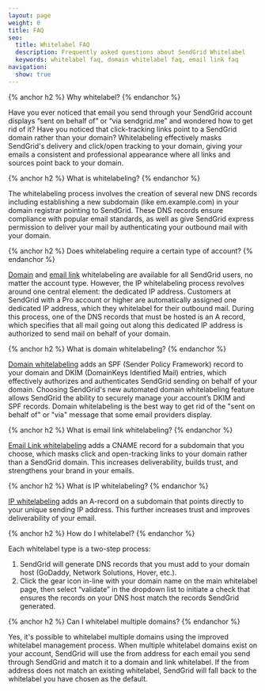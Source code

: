 ```yaml
---
layout: page
weight: 0
title: FAQ
seo:
  title: Whitelabel FAQ
  description: Frequently asked questions about SendGrid Whitelabel
  keywords: whitelabel faq, domain whitelabel faq, email link faq
navigation:
  show: true
---
```


{% anchor h2 %}
Why whitelabel?
{% endanchor %}

Have you ever noticed that email you send through your SendGrid account displays “sent on behalf of” or “via sendgrid.me” and wondered how to get rid of it? Have you noticed that click-tracking links point to a SendGrid domain rather than your domain? Whitelabeling effectively masks SendGrid's delivery and click/open tracking to your domain, giving your emails a consistent and professional appearance where all links and sources point back to your domain.

{% anchor h2 %}
What is whitelabeling?
{% endanchor %}

The whitelabeling process involves the creation of several new DNS records including establishing a new subdomain (like em.example.com) in your domain registrar pointing to SendGrid. These DNS records ensure compliance with popular email standards, as well as give SendGrid express permission to deliver your mail by authenticating your outbound mail with your domain.

{% anchor h2 %}
Does whitelabeling require a certain type of account?
{% endanchor %}

[Domain]({{root_url}}/User_Guide/Settings/Whitelabel/domains.html) and [email link]({{root_url}}/User_Guide/Settings/Whitelabel/links.html) whitelabeling are available for all SendGrid users, no matter the account type. However, the IP whitelabeling process revolves around one central element: the dedicated IP address. Customers at SendGrid with a Pro account or higher are automatically assigned one dedicated IP address, which they whitelabel for their outbound mail. During this process, one of the DNS records that must be hosted is an A record, which specifies that all mail going out along this dedicated IP address is authorized to send mail on behalf of your domain.

{% anchor h2 %}
What is domain whitelabeling?
{% endanchor %}

[Domain whitelabeling]({{root_url}}/User_Guide/Settings/Whitelabel/domains.html) adds an SPF (Sender Policy Framework) record to your domain and DKIM (DomainKeys Identified Mail) entries, which effectively authorizes and authenticates SendGrid sending on behalf of your domain. Choosing SendGrid's new automated domain whitelabeling feature allows SendGrid the ability to securely manage your account’s DKIM and SPF records. Domain whitelabeling is the best way to get rid of the "sent on behalf of" or "via" message that some email providers display.

{% anchor h2 %}
What is email link whitelabeling?
{% endanchor %}

[Email Link whitelabeling]({{root_url}}/User_Guide/Settings/Whitelabel/links.html) adds a CNAME record for a subdomain that you choose, which masks click and open-tracking links to your domain rather than a SendGrid domain. This increases deliverability, builds trust, and strengthens your brand in your emails.

{% anchor h2 %}
What is IP whitelabeling?
{% endanchor %}

[IP whitelabeling]({{root_url}}/User_Guide/Settings/Whitelabel/ips.html) adds an A-record on a subdomain that points directly to your unique sending IP address. This further increases trust and improves deliverability of your email.

{% anchor h2 %}
How do I whitelabel?
{% endanchor %}

Each whitelabel type is a two-step process: 

1. SendGrid will generate DNS records that you must add to your domain host (GoDaddy, Network Solutions, Hover, etc.). 
2. Click the gear icon in-line with your domain name on the main whitelabel page, then select “validate” in the dropdown list to initiate a check that ensures the records on your DNS host match the records SendGrid generated.

{% anchor h2 %}
Can I whitelabel multiple domains?
{% endanchor %}

Yes, it's possible to whitelabel multiple domains using the improved whitelabel management process. When multiple whitelabel domains exist on your account, SendGrid will use the from address for each email you send through SendGrid and match it to a domain and link whitelabel. If the from address does not match an existing whitelabel, SendGrid will fall back to the whitelabel you have chosen as the default.